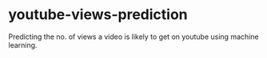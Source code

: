 # youtube-views-prediction
Predicting the no. of views a video is likely to get on youtube using machine learning.
